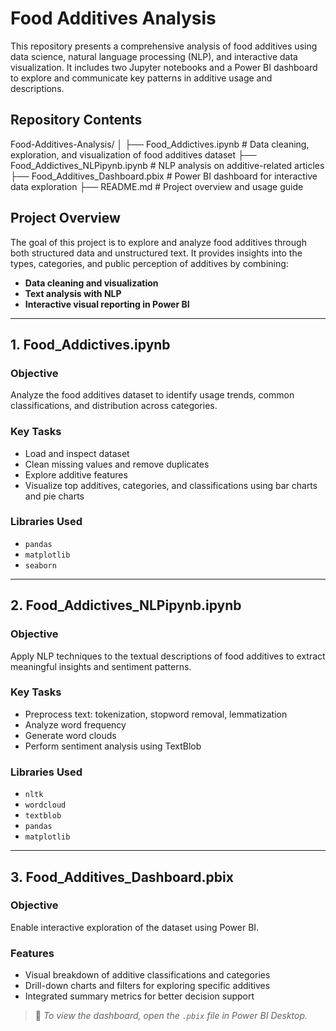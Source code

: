 # Food Additives Analysis

This repository presents a comprehensive analysis of food additives using data science, natural language processing (NLP), and interactive data visualization. It includes two Jupyter notebooks and a Power BI dashboard to explore and communicate key patterns in additive usage and descriptions.

## Repository Contents

Food-Additives-Analysis/
│
├── Food_Addictives.ipynb # Data cleaning, exploration, and visualization of food additives dataset
├── Food_Addictives_NLPipynb.ipynb # NLP analysis on additive-related articles
├── Food_Additives_Dashboard.pbix # Power BI dashboard for interactive data exploration
├── README.md # Project overview and usage guide


## Project Overview

The goal of this project is to explore and analyze food additives through both structured data and unstructured text. It provides insights into the types, categories, and public perception of additives by combining:

- **Data cleaning and visualization**
- **Text analysis with NLP**
- **Interactive visual reporting in Power BI**

---

## 1. Food_Addictives.ipynb

### Objective
Analyze the food additives dataset to identify usage trends, common classifications, and distribution across categories.

### Key Tasks
- Load and inspect dataset
- Clean missing values and remove duplicates
- Explore additive features
- Visualize top additives, categories, and classifications using bar charts and pie charts

### Libraries Used
- `pandas`
- `matplotlib`
- `seaborn`

---

## 2. Food_Addictives_NLPipynb.ipynb

### Objective
Apply NLP techniques to the textual descriptions of food additives to extract meaningful insights and sentiment patterns.

### Key Tasks
- Preprocess text: tokenization, stopword removal, lemmatization
- Analyze word frequency
- Generate word clouds
- Perform sentiment analysis using TextBlob

### Libraries Used
- `nltk`
- `wordcloud`
- `textblob`
- `pandas`
- `matplotlib`

---

## 3. Food_Additives_Dashboard.pbix

### Objective
Enable interactive exploration of the dataset using Power BI.

### Features
- Visual breakdown of additive classifications and categories
- Drill-down charts and filters for exploring specific additives
- Integrated summary metrics for better decision support

> 📌 *To view the dashboard, open the `.pbix` file in Power BI Desktop.*




